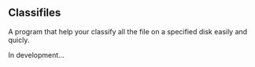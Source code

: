 ## Classifiles

A program that help your classify all the file on a specified disk easily and quicly.

In development...

